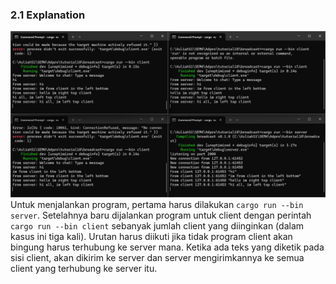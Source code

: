 ### 2.1 Explanation
![alt text](2.1.jpg)
Untuk menjalankan program, pertama harus dilakukan ```cargo run --bin server```. Setelahnya baru dijalankan program untuk client dengan perintah ```cargo run --bin client``` sebanyak jumlah client yang diinginkan (dalam kasus ini tiga kali). Urutan harus diikuti jika tidak program client akan bingung harus terhubung ke server mana.
Ketika ada teks yang diketik pada sisi client, akan dikirim ke server dan server mengirimkannya ke semua client yang terhubung ke server itu.